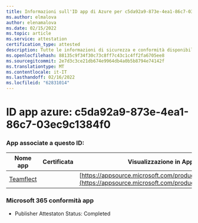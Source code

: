 ```yaml
---
title: Informazioni sull'ID app di Azure per c5da92a9-873e-4ea1-86c7-03ec9c1384f0
ms.author: elmalova
author: elenamalova
ms.date: 02/15/2022
ms.topic: article
ms.service: attestation
certification_type: attested
description: Tutte le informazioni di sicurezza e conformità disponibili per c5da92a9-873e-4ea1-86c7-03ec9c1384f0.
ms.openlocfilehash: 88135c9f34f30c73c8ff7c43c1c4ff2fa6705ee8
ms.sourcegitcommit: 2e7d3c3ce21db674e9964db4a0b5b8794e74142f
ms.translationtype: MT
ms.contentlocale: it-IT
ms.lasthandoff: 02/16/2022
ms.locfileid: "62831014"
---
```

# <a name="azure-app-id-c5da92a9-873e-4ea1-86c7-03ec9c1384f0"></a>ID app azure: c5da92a9-873e-4ea1-86c7-03ec9c1384f0


### <a name="apps-associated-with-this-id"></a>App associate a questo ID:
| **Nome app** | **Certificata** | **Visualizzazione in AppSource** |
|--------------|---------------|-----------------------|
| [Teamflect](https://docs.microsoft.com/microsoft-365-app-certification/forward/WA200001860) |  | [https://appsource.microsoft.com/product/office/WA200001860](https://appsource.microsoft.com/product/office/WA200001860) |

### <a name="microsoft-365-app-compliance-status"></a>Microsoft 365 conformità app
- Publisher Attestaton Status: Completed
